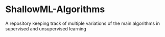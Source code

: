 # ShallowML-Algorithms
A repository keeping track of multiple variations of the main algorithms in supervised and unsupervised learning
